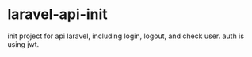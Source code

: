 # laravel-api-init
init project for api laravel, including login, logout, and check user. auth is using jwt.
